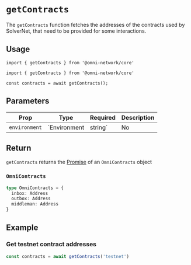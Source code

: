 # `getContracts`

The `getContracts` function fetches the addresses of the contracts used by SolverNet, that need to be provided for some interactions.

## Usage

`import { getContracts } from '@omni-network/core'`

```tsx
import { getContracts } from '@omni-network/core'

const contracts = await getContracts();
```

## Parameters

| Prop                | Type                                 | Required | Description                                                                                                                         |
| ------------------- | ------------------------------------ | -------- | ----------------------------------------------------------------------------------------------------------------------------------- |
| `environment`           | `Environment | string`                         | No      | SolverNet environment to use, either `mainnet` (default) or `testnet`. |

## Return

`getContracts` returns the [Promise](https://developer.mozilla.org/en-US/docs/Web/JavaScript/Reference/Global_Objects/Promise) of an `OmniContracts` object

### `OmniContracts`

```ts
type OmniContracts = {
  inbox: Address
  outbox: Address
  middleman: Address
}
```

## Example

### Get testnet contract addresses

```ts
const contracts = await getContracts('testnet')
```
